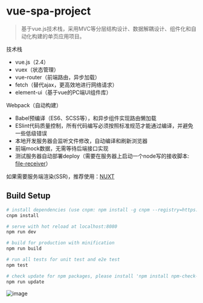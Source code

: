 # vue-spa-project
> 基于vue.js技术栈，采用MVC等分层结构设计、数据解耦设计、组件化和自动化构建的单页应用项目。

技术栈

- vue.js（2.4）
- vuex（状态管理）
- vue-router（前端路由，异步加载）
- fetch（替代ajax，更高效地进行网络请求）
- element-ui（基于vue的PC端UI组件库）


Webpack（自动构建）

- Babel预编译（ES6、SCSS等），和异步组件实现路由懒加载
- ESlint代码质量控制，所有代码编写必须按照标准规范才能通过编译，并避免一些低级错误
- 本地开发服务器会监听文件修改，自动编译和刷新浏览器
- 前端mock数据，无需等待后端接口实现
- 测试服务器自动部署deploy（需要在服务器上启动一个node写的接收脚本: [file-receiver](https://github.com/xiaoping6688/file-receiver)）

如果需要服务端渲染(SSR)，推荐使用：[NUXT](https://zh.nuxtjs.org/)

## Build Setup

``` bash
# install dependencies (use cnpm: npm install -g cnpm --registry=https://registry.npm.taobao.org)
cnpm install

# serve with hot reload at localhost:8080
npm run dev

# build for production with minification
npm run build

# run all tests for unit test and e2e test
npm test

# check update for npm packages, please install 'npm install npm-check-updates -g' at first
npm run update
```

![image](https://raw.githubusercontent.com/xiaoping6688/vue-spa-project/master/static/img/screenshot.png)
